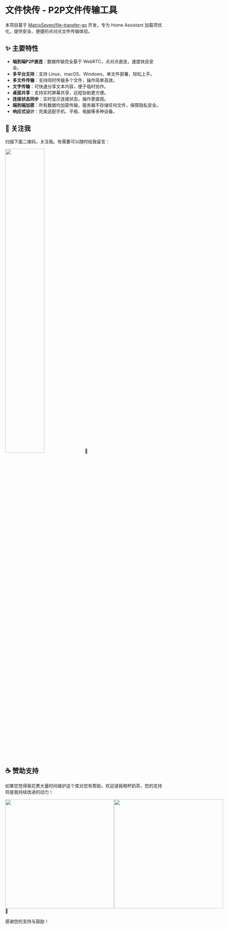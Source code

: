 # 文件快传 - P2P文件传输工具

本项目基于 [MatrixSeven/file-transfer-go](https://github.com/MatrixSeven/file-transfer-go) 开发，专为 Home Assistant 加载项优化，提供安全、便捷的点对点文件传输体验。

## ✨ 主要特性

- **端到端P2P直连**：数据传输完全基于 WebRTC，点对点直连，速度快且安全。
- **多平台支持**：支持 Linux、macOS、Windows，单文件部署，轻松上手。
- **多文件传输**：支持同时传输多个文件，操作简单高效。
- **文字传输**：可快速分享文本内容，便于临时协作。
- **桌面共享**：支持实时屏幕共享，远程协助更方便。
- **连接状态同步**：实时显示连接状态，操作更直观。
- **端到端加密**：所有数据均加密传输，服务器不存储任何文件，保障隐私安全。
- **响应式设计**：完美适配手机、平板、电脑等多种设备。


## 📱 关注我

扫描下面二维码，关注我。有需要可以随时给我留言：

<img src="https://gitee.com/desmond_GT/hassio-addons/raw/main/WeChat_QRCode.png" width="50%" /> 📲

## ☕ 赞助支持

如果您觉得我花费大量时间维护这个库对您有帮助，欢迎请我喝杯奶茶，您的支持将是我持续改进的动力！

<div style="display: flex; justify-content: space-between;">
  <img src="https://gitee.com/desmond_GT/hassio-addons/raw/main/1_readme/Ali_Pay.jpg" height="350px" />
  <img src="https://gitee.com/desmond_GT/hassio-addons/raw/main/1_readme/WeChat_Pay.jpg" height="350px" />
</div> 💖

感谢您的支持与鼓励！